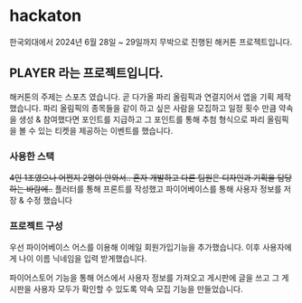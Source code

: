 # hackaton
한국외대에서 2024년 6월 28일 ~ 29일까지 무박으로 진행된 해커톤 프로젝트입니다.

## PLAYER 라는 프로젝트입니다.

해커톤의 주제는 스포츠 였습니다.
곧 다가올 파리 올림픽과 연결지어서 앱을 기획 제작했습니다.
파리 올림픽의 종목들을 같이 하고 싶은 사람을 모집하고 일정 횟수 만큼 약속을 생성 & 참여했다면
포인트를 지급하고 그 포인트를 통해 추첨 형식으로 파리 올림픽을 볼 수 있는 티켓을 제공하는 이벤트를 했습니다.


### 사용한 스택 

~~4인 1조였으나 어쩐지 2명이 안와서.. 혼자 개발하고 다른 팀원은 디자인과 기획을 담당하는 바람에..~~
플러터를 통해 프론트를 작성했고
파이어베이스를 통해 사용자 정보를 저장 & 수정 했습니다

### 프로젝트 구성

우선 파이어베이스 어스를 이용해 이메일 회원가입기능을 추가했습니다.
이후 사용자에게 나이 이름 닉네임을 입력 받게했습니다. 

파이어스토어 기능을 통해 어스에서 사용자 정보를 가져오고 게시판에 글을 쓰고 그 게시판을 사용자 모두가 확인할 수 있도록
약속 모집 기능을 만들었습니다. 
